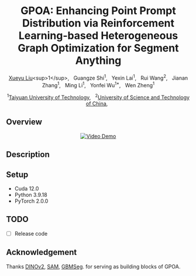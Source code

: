 <div align="center">

<h1> GPOA: Enhancing Point Prompt Distribution via Reinforcement Learning-based Heterogeneous Graph Optimization for Segment Anything </h1>

[Xueyu Liu]([https://scholar.google.com/citations?user=9JcQ2hwAAAAJ&hl=en](https://scholar.google.com.hk/citations?user=jeatLqIAAAAJ&hl=zh-CN))<sup>1</sup>, &nbsp; 
Guangze Shi<sup>1</sup>, &nbsp; 
Yexin Lai<sup>1</sup>, &nbsp; 
Rui Wang<sup>2</sup>, &nbsp; 
Jianan Zhang<sup>1</sup>, &nbsp; 
Ming Li<sup>1</sup>, &nbsp;
Yonfei Wu<sup>1*</sup>, &nbsp;
Wen Zheng<sup>1</sup>


<sup>1</sup>[Taiyuan University of Technology](https://www.tyut.edu.cn/), &nbsp;
<sup>2</sup>[University of Science and Technology of China](https://www.ustc.edu.cn/), &nbsp;
</div>

## Overview


<div align="center">
  <a href="https://youtu.be/LKievqcEsJA">
    <img src="Display/Video.gif" alt="Video Demo">
  </a>
</div>


##  Description
## Setup 
- Cuda 12.0
- Python 3.9.18
- PyTorch 2.0.0

## TODO
- [ ] Release code


## Acknowledgement
Thanks [DINOv2](https://github.com/facebookresearch/dinov2), [SAM](https://github.com/facebookresearch/segment-anything), [GBMSeg](https://github.com/SnowRain510/GBMSeg). for serving as building blocks of GPOA.
